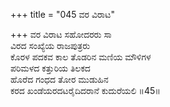 +++
title = "045 ವರ ವಿರಾಟ"

+++
ವರ ವಿರಾಟ ಸಹೋದರರು ಸಾ  
ವಿರದ ಸಂಖ್ಯೆಯ ರಾಜಪುತ್ರರು  
ಕೊರಳ ಪದಕವ ಕಾಲ ತೊಡರಿನ ಮಣಿಯ ಮೌಳಿಗಳ  
ಪರಿಮಳದ ಕತ್ತುರಿಯ ತಿಲಕದ  
ಹೊರೆದ ಗಂಧದ ತೋರ ಮುಡುಹಿನ  
ಕರದ ಖಂಡೆಯರದಟರೈದಿದರಾನೆ ಕುದುರೆಯಲಿ      ॥45॥